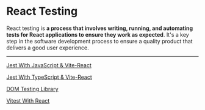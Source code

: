 # React Testing

React testing is **a process that involves writing, running, and automating tests for React applications to ensure they work as expected**. It's a key step in the software development process to ensure a quality product that delivers a good user experience. 

---

[Jest With JavaScript & Vite-React](React%20Testing%201b2aeacbb29981bcbad0f13833c768a6/Jest%20With%20JavaScript%20&%20Vite-React%201b2aeacbb299810485cac780ea8ee09a.md)

[Jest With TypeScript & Vite-React](React%20Testing%201b2aeacbb29981bcbad0f13833c768a6/Jest%20With%20TypeScript%20&%20Vite-React%201b2aeacbb299813dae76ce528b483137.md)

[DOM Testing Library](React%20Testing%201b2aeacbb29981bcbad0f13833c768a6/DOM%20Testing%20Library%201b2aeacbb299817895a8f409c820908f.md)

[Vitest With React](React%20Testing%201b2aeacbb29981bcbad0f13833c768a6/Vitest%20With%20React%201b2aeacbb299819badbdc4731f2ad619.md)